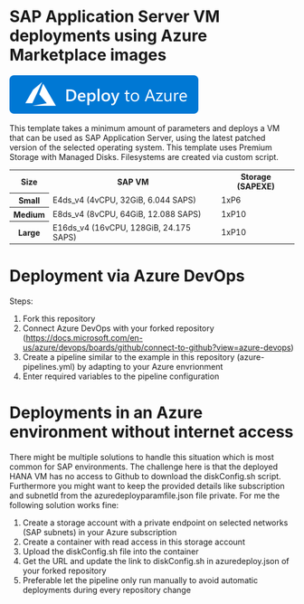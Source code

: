 # SAP Application Server VM deployments using Azure Marketplace images

[![Deploy To Azure](https://raw.githubusercontent.com/Azure/azure-quickstart-templates/master/1-CONTRIBUTION-GUIDE/images/deploytoazure.svg?sanitize=true)](https://portal.azure.com/#create/Microsoft.Template/uri/https%3A%2F%2Fraw.githubusercontent.com%2Fmimergel%2Fsap-app-server%2Fmain%2Fazuredeploy.json) 

This template takes a minimum amount of parameters and deploys a VM that can be used as SAP Application Server, using the latest patched version of the selected operating system. This template uses Premium Storage with Managed Disks. Filesystems are created via custom script. 

<table>
	<tr>
		<th>Size</th>
		<th>SAP VM</th>
		<th>Storage (SAPEXE)</th>
	</tr>
	<tr>
		<th>Small</th>
		<td>E4ds_v4 (4vCPU, 32GiB, 6.044 SAPS)</td>
		<td>1xP6</td>
	</tr>
	<tr>
		<th>Medium</th>
		<td>E8ds_v4 (8vCPU, 64GiB, 12.088 SAPS)</td>
		<td>1xP10</td>
	</tr>
	<tr>
		<th>Large</th>
		<td>E16ds_v4 (16vCPU, 128GiB, 24.175 SAPS)</td>
		<td>1xP10</td>
	</tr>
</table>


# Deployment via Azure DevOps
Steps:
1. Fork this repository 
2. Connect Azure DevOps with your forked repository (https://docs.microsoft.com/en-us/azure/devops/boards/github/connect-to-github?view=azure-devops)
3. Create a pipeline similar to the example in this repository (azure-pipelines.yml) by adapting to your Azure envrionment
4. Enter required variables to the pipeline configuration

# Deployments in an Azure environment without internet access 
There might be multiple solutions to handle this situation which is most common for SAP environments. 
The challenge here is that the deployed HANA VM has no access to Github to download the diskConfig.sh script. 
Furthermore you might want to keep the provided details like subscription and subnetId from the azuredeployparamfile.json file private. 
For me the following solution works fine:

1. Create a storage account with a private endpoint on selected networks (SAP subnets) in your Azure subscription
2. Create a container with read access in this storage account 
3. Upload the diskConfig.sh file into the container
4. Get the URL and update the link to diskConfig.sh in azuredeploy.json of your forked repository
5. Preferable let the pipeline only run manually to avoid automatic deployments during every repository change
